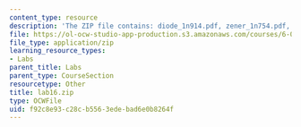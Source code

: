 ```yaml
---
content_type: resource
description: 'The ZIP file contains: diode_1n914.pdf, zener_1n754.pdf, and ZenerRegulator.vi.'
file: https://ol-ocw-studio-app-production.s3.amazonaws.com/courses/6-071j-introduction-to-electronics-signals-and-measurement-spring-2006/f92c8e93c28cb5563edebad6e0b8264f_lab16.zip
file_type: application/zip
learning_resource_types:
- Labs
parent_title: Labs
parent_type: CourseSection
resourcetype: Other
title: lab16.zip
type: OCWFile
uid: f92c8e93-c28c-b556-3ede-bad6e0b8264f
---
```

